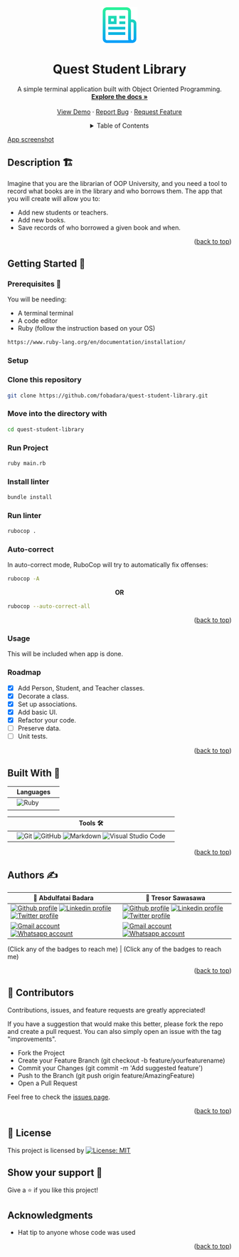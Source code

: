 <div id="top"></div>
<!-- PROJECT LOGO -->
<div align="center">
  <a href="https://github.com/othneildrew/Best-README-Template">
    <img src="images/logo.png" alt="Logo" width="80" height="80">
  </a>

  <h1 align="center">Quest Student Library</h1>

  <p align="center">
    A simple terminal application built with Object Oriented Programming. 
    <br />
    <a href="https://github.com/fobadara/quest-student-library#readme"><strong>Explore the docs »</strong></a>
    <br />
    <br />
    <a href="https://github.com/fobadara/quest-student-library">View Demo</a>
    ·
    <a href="https://github.com/fobadara/quest-student-library/issues">Report Bug</a>
    ·
    <a href="https://github.com/fobadara/quest-student-library/issues">Request Feature</a>
  </p>
</div>

<!-- TABLE OF CONTENTS -->
<details>
<summary align="center">Table of Contents</summary>

- [Description 🏗️](#description-️)
- [Getting Started 🏁](#getting-started-)
  - [Prerequisites 📜](#prerequisites-)
  - [Setup](#setup)
  - [Clone this repository](#clone-this-repository)
  - [Move into the directory with](#move-into-the-directory-with)
  - [Run Project](#run-project)
  - [Install linter](#install-linter)
  - [Run linter](#run-linter)
  - [Auto-correct](#auto-correct)
  - [Usage](#usage)
  - [Roadmap](#roadmap)
- [Built With 🔨](#built-with-)
- [Authors ✍️](#authors-️)
- [🤝 Contributors](#-contributors)
- [📝 License](#-license)
- [Show your support 💪](#show-your-support-)
- [Acknowledgments](#acknowledgments)
</details>

<!-- About the project -->
[App screenshot](https://example.com)

## Description 🏗️
Imagine that you are the librarian of OOP University, and you need a tool to record what books are in the library and who borrows them. The app that you will create will allow you to:

- Add new students or teachers.
- Add new books.
- Save records of who borrowed a given book and when.

<p align="right">(<a href="#top">back to top</a>)</p>

## Getting Started 🏁

### Prerequisites 📜

You will be needing:

- A terminal terminal
- A code editor
- Ruby (follow the instruction based on your OS)
```bash
https://www.ruby-lang.org/en/documentation/installation/
```


### Setup

### Clone this repository

```bash
git clone https://github.com/fobadara/quest-student-library.git
```
### Move into the directory with

```bash
cd quest-student-library
```

### Run Project
```bash
ruby main.rb
```

### Install linter

```bash
bundle install
```

### Run linter

```bash
rubocop .
```

### Auto-correct

In auto-correct mode, RuboCop will try to automatically fix offenses:

```bash
rubocop -A
```
 **<div align=center>OR</div>**

```bash
rubocop --auto-correct-all
```
<p align="right">(<a href="#top">back to top</a>)</p>

<!-- USAGE EXAMPLES -->
### Usage
This will be included when app is done.

<!-- ROADMAP -->
### Roadmap

- [x] Add Person, Student, and Teacher classes.  
- [x] Decorate a class.
- [x] Set up associations.
- [x] Add basic UI.
- [x] Refactor your code.
- [ ] Preserve data.
- [ ] Unit tests.

<p align="right">(<a href="#top">back to top</a>)</p>

## Built With 🔨
<div align="center">

|| Languages ||
|-|-------------|-|
||![Ruby](https://img.shields.io/badge/-Ruby-000000?style=flat&logo=ruby&logoColor=red)
||
</div>

<div align="center">

||Tools 🛠️||
|-|-------------|-|
||![Git](https://img.shields.io/badge/git-%23F05033.svg?style=for-the-badge&logo=git&logoColor=white)  ![GitHub](https://img.shields.io/badge/github-%23121011.svg?style=for-the-badge&logo=github&logoColor=white)   ![Markdown](https://img.shields.io/badge/markdown-%23000000.svg?style=for-the-badge&logo=markdown&logoColor=white)  ![Visual Studio Code](https://img.shields.io/badge/Visual%20Studio%20Code-0078d7.svg?style=for-the-badge&logo=visual-studio-code&logoColor=white)||
<p align="right">(<a href="#top">back to top</a>)</p>
</div>

## Authors ✍️
<div align="center">

 👤 Abdulfatai Badara  | 👤 Tresor Sawasawa
-------------- | ----------------
<a target="_blank" href="https://github.com/fobadara"><img src="https://img.shields.io/badge/github-%23121011.svg?style=for-the-badge&logo=github&logoColor=white" alt="Github profile"></a>  <a target="_blank" href="https://www.linkedin.com/in/fob90s"><img src="https://img.shields.io/badge/-LinkedIn-0077b5?style=for-the-badge&logo=LinkedIn&logoColor=white" alt="Linkedin profile"></a> <a target="_blank" href="https://twitter.com/fob90s"><img src="https://img.shields.io/badge/-Twitter-1DA1F2?style=for-the-badge&logo=Twitter&logoColor=white" alt="Twitter profile"></a> | <a target="_blank" href="https://github.com/tresorsawasawa"><img src="https://img.shields.io/badge/github-%23121011.svg?style=for-the-badge&logo=github&logoColor=white" alt="Github profile"></a> <a target="_blank" href="https://www.linkedin.com/in/tresor-sawasawa"><img src="https://img.shields.io/badge/-LinkedIn-0077b5?style=for-the-badge&logo=LinkedIn&logoColor=white" alt="Linkedin profile"></a> <a target="_blank" href="https://twitter.com/TresorSawasawa"><img src="https://img.shields.io/badge/-Twitter-1DA1F2?style=for-the-badge&logo=Twitter&logoColor=white" alt="Twitter profile"></a>
<a target="_blank" href="mailto:fob90s@gmail.com"><img src="https://img.shields.io/badge/-Gmail-D14836?style=for-the-badge&logo=Gmail&logoColor=white" alt="Gmail account"></a> <a target="_blank" href="https://wa.me/+2349066478370"> <img src="https://img.shields.io/badge/WhatsApp-25D366?style=for-the-badge&logo=whatsapp&logoColor=white" alt="Whatsapp account"></a> | <a target="_blank" href="mailto:tresorsawasawa@gmail.com"><img src="https://img.shields.io/badge/-Gmail-D14836?style=for-the-badge&logo=Gmail&logoColor=white" alt="Gmail account"></a> <a target="_blank" href="https://wa.me/+250786330283"> <img src="https://img.shields.io/badge/WhatsApp-25D366?style=for-the-badge&logo=whatsapp&logoColor=white" alt="Whatsapp account"></a>
</div>
(Click any of the badges to reach me) | (Click any of the badges to reach me)
<p align="right">(<a href="#top">back to top</a>)</p>


## 🤝 Contributors

Contributions, issues, and feature requests are greatly appreciated!

If you have a suggestion that would make this better, please fork the repo and create a pull request. You can also simply open an issue with the tag "improvements".

- Fork the Project
- Create your Feature Branch (git checkout -b feature/yourfeaturename)
- Commit your Changes (git commit -m 'Add suggested feature')
- Push to the Branch (git push origin feature/AmazingFeature)
- Open a Pull Request

Feel free to check the [issues page](https://github.com/fobadara/quest-student-library/issues).

<p align="right">(<a href="#top">back to top</a>)</p>

## 📝 License

This project is licensed by [![License: MIT](https://img.shields.io/badge/License-MIT-yellow.svg)](LICENSE)

## Show your support 💪
Give a ⭐️ if you like this project!

## Acknowledgments

- Hat tip to anyone whose code was used

<p align="right">(<a href="#top">back to top</a>)</p>
